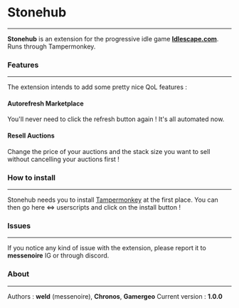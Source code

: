 # Stonehub
---
**Stonehub** is an extension for the progressive idle game  **[Idlescape.com](https://idlescape.com/game)**.
Runs through Tampermonkey.
### Features
---
The extension intends to add some pretty nice QoL features :
#### Autorefresh Marketplace
You'll never need to click the refresh button again ! It's all automated now.
#### Resell Auctions
Change the price of your auctions and the stack size you want to sell without cancelling your auctions first ! 
### How to install
---
Stonehub needs you to install [Tampermonkey](https://www.tampermonkey.net/) at the first place.
You can then go here <=> userscripts and click on the install button !

### Issues
---
If you notice any kind of issue with the extension, please report it to **messenoire** IG or through discord. 

### About
---
Authors : **weld** (messenoire), **Chronos**, **Gamergeo**
Current version : **1.0.0**





